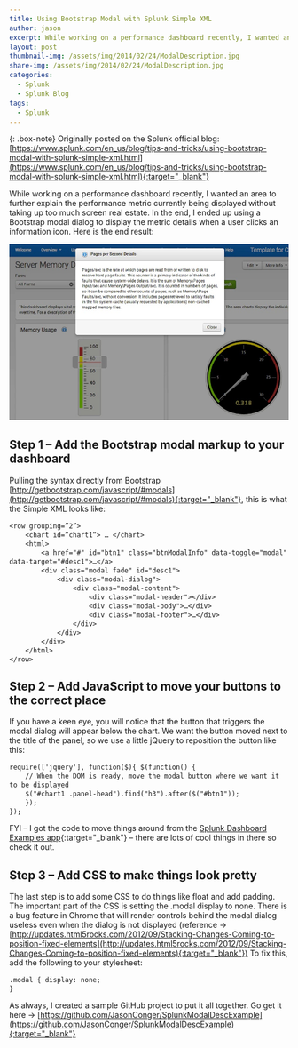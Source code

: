 ```yaml
---
title: Using Bootstrap Modal with Splunk Simple XML
author: jason
excerpt: While working on a performance dashboard recently, I wanted an area to further explain the performance metric currently being displayed without taking up too much screen real estate. In the end, I ended up using a Bootstrap modal dialog to display the metric details when a user clicks an information icon.
layout: post
thumbnail-img: /assets/img/2014/02/24/ModalDescription.jpg
share-img: /assets/img/2014/02/24/ModalDescription.jpg
categories:
  - Splunk
  - Splunk Blog
tags:
  - Splunk
---
```

{: .box-note}
Originally posted on the Splunk official blog: [https://www.splunk.com/en_us/blog/tips-and-tricks/using-bootstrap-modal-with-splunk-simple-xml.html](https://www.splunk.com/en_us/blog/tips-and-tricks/using-bootstrap-modal-with-splunk-simple-xml.html){:target="_blank"}

While working on a performance dashboard recently, I wanted an area to further explain the performance metric currently being displayed without taking up too much screen real estate. In the end, I ended up using a Bootstrap modal dialog to display the metric details when a user clicks an information icon. Here is the end result:

![GPO Logon Perf](/assets/img/2014/02/24/ModalDescription.jpg)

## Step 1 – Add the Bootstrap modal markup to your dashboard

Pulling the syntax directly from Bootstrap [http://getbootstrap.com/javascript/#modals](http://getbootstrap.com/javascript/#modals){:target="_blank"}, this is what the Simple XML looks like:

~~~
<row grouping=”2”>
    <chart id=”chart1”> … </chart>
    <html>
        <a href="#" id="btn1" class="btnModalInfo" data-toggle="modal" data-target="#desc1">…</a>
        <div class="modal fade" id="desc1">
            <div class="modal-dialog">
                <div class="modal-content">
                    <div class="modal-header"></div>
                    <div class="modal-body">…</div>
                    <div class="modal-footer">…</div>
                </div>
            </div>
        </div>
    </html>
</row>
~~~

## Step 2 – Add JavaScript to move your buttons to the correct place

If you have a keen eye, you will notice that the button that triggers the modal dialog will appear below the chart. We want the button moved next to the title of the panel, so we use a little jQuery to reposition the button like this:

~~~
require(['jquery'], function($){ $(function() {
    // When the DOM is ready, move the modal button where we want it to be displayed
    $("#chart1 .panel-head").find("h3").after($("#btn1"));
    });
});
~~~

FYI – I got the code to move things around from the [Splunk Dashboard Examples app](http://apps.splunk.com/app/1603/){:target="_blank"} – there are lots of cool things in there so check it out.

## Step 3 – Add CSS to make things look pretty
The last step is to add some CSS to do things like float and add padding. The important part of the CSS is setting the .modal display to none. There is a bug feature in Chrome that will render controls behind the modal dialog useless even when the dialog is not displayed (reference -> [http://updates.html5rocks.com/2012/09/Stacking-Changes-Coming-to-position-fixed-elements](http://updates.html5rocks.com/2012/09/Stacking-Changes-Coming-to-position-fixed-elements){:target="_blank"}) To fix this, add the following to your stylesheet:

~~~
.modal { display: none;
}
~~~

As always, I created a sample GitHub project to put it all together. Go get it here -> [https://github.com/JasonConger/SplunkModalDescExample](https://github.com/JasonConger/SplunkModalDescExample){:target="_blank"}